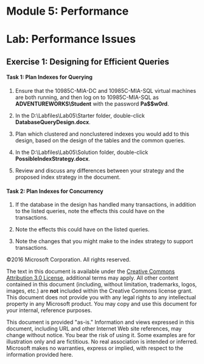 # Module 5: Performance
# Lab: Performance Issues

## Exercise 1: Designing for Efficient Queries

#### Task 1: Plan Indexes for Querying

1.  Ensure that the 10985C-MIA-DC and 10985C-MIA-SQL virtual machines are both running, and then log on to 10985C-MIA-SQL as **ADVENTUREWORKS\\Student** with the password **Pa$$w0rd**.

2.  In the D:\\Labfiles\\Lab05\\Starter folder, double-click **DatabaseQueryDesign.docx**.

3.  Plan which clustered and nonclustered indexes you would add to this design, based on the design of the tables and the common queries.

4.  In the D:\\Labfiles\\Lab05\\Solution folder, double-click **PossibleIndexStrategy.docx**.

5.  Review and discuss any differences between your strategy and the proposed index strategy in the document.

#### Task 2: Plan Indexes for Concurrency

1.  If the database in the design has handled many transactions, in addition to the listed queries, note the effects this could have on the transactions.

2.  Note the effects this could have on the listed queries.

3.  Note the changes that you might make to the index strategy to support transactions.


©2016 Microsoft Corporation. All rights reserved.

The text in this document is available under the [Creative Commons Attribution 3.0 License](https://creativecommons.org/licenses/by/3.0/legalcode "Creative Commons Attribution 3.0 License"), additional terms may apply.  All other content contained in this document (including, without limitation, trademarks, logos, images, etc.) are **not** included within the Creative Commons license grant.  This document does not provide you with any legal rights to any intellectual property in any Microsoft product. You may copy and use this document for your internal, reference purposes.

This document is provided "as-is." Information and views expressed in this document, including URL and other Internet Web site references, may change without notice. You bear the risk of using it. Some examples are for illustration only and are fictitious. No real association is intended or inferred. Microsoft makes no warranties, express or implied, with respect to the information provided here.

